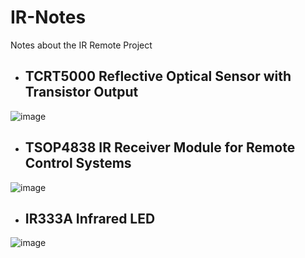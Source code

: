 # IR-Notes
Notes about the IR Remote Project

+ ## TCRT5000 Reflective Optical Sensor with Transistor Output<br>
![image](https://github.com/EZdenki/IR-Notes/assets/142701437/8ec3901f-954b-40bf-89cc-063d349505ea)

+ ## TSOP4838 IR Receiver Module for Remote Control Systems<br>
![image](https://github.com/EZdenki/IR-Notes/assets/142701437/ac74573d-0285-491f-a8b7-5627db775a51)

+ ## IR333A Infrared LED<br>
![image](https://github.com/EZdenki/IR-Notes/assets/142701437/af12ce42-c315-4441-a0dc-cce578f99b97)
